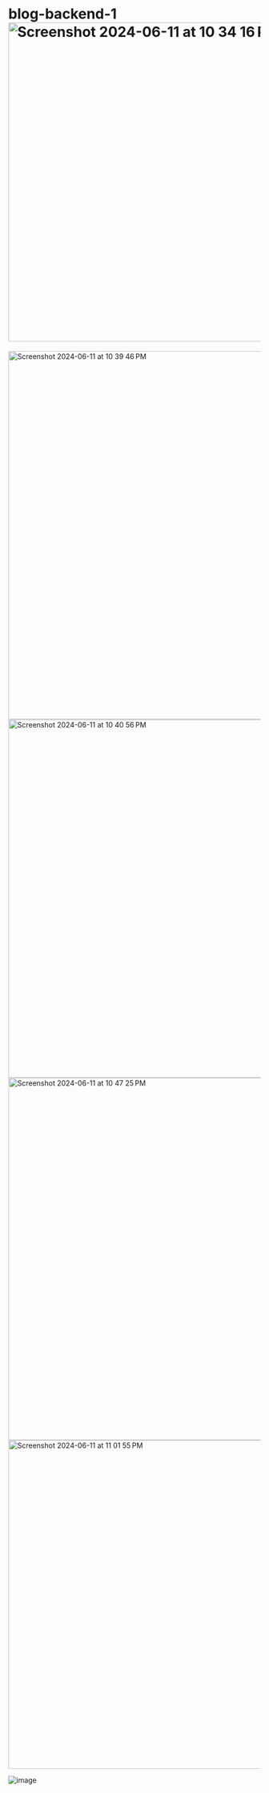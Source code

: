 # blog-backend-1<img width="636" alt="Screenshot 2024-06-11 at 10 34 16 PM" src="https://github.com/kapilgarg16/blog-backend-1/assets/55026503/c0f67e98-78a4-4eaf-bc3a-68ac0f0c9b25">
<img width="734" alt="Screenshot 2024-06-11 at 10 39 46 PM" src="https://github.com/kapilgarg16/blog-backend-1/assets/55026503/9997f616-c34f-4c97-942e-f1c24e0685ab">
<img width="714" alt="Screenshot 2024-06-11 at 10 40 56 PM" src="https://github.com/kapilgarg16/blog-backend-1/assets/55026503/a5055b6b-f868-4a17-b714-1ed8f6e081d9">
<img width="722" alt="Screenshot 2024-06-11 at 10 47 25 PM" src="https://github.com/kapilgarg16/blog-backend-1/assets/55026503/5c26ba46-2b8b-49f5-b897-7e60bc209d17">
<img width="655" alt="Screenshot 2024-06-11 at 11 01 55 PM" src="https://github.com/kapilgarg16/blog-backend-1/assets/55026503/15eebb26-c118-4146-98ac-58a8a7c4bc71">

![image](https://github.com/kapilgarg16/blog-backend-1/assets/55026503/e8917c63-9fa6-4bbd-9d06-879ed0023589)
